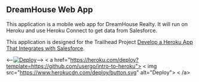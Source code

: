 DreamHouse Web App
------------------

This application is a mobile web app for DreamHouse Realty. It will run on Heroku and use Heroku Connect to get data from Salesforce.

This application is designed for the Trailhead Project [Develop a Heroku App That Integrates with Salesforce](https://trailhead.salesforce.com/content/learn/projects/develop-heroku-applications).

<--<a href="https://heroku.com/deploy"><img src="https://www.herokucdn.com/deploy/button.svg" alt="Deploy"></a>-->
< a href="https://heroku.com/deploy?template=https://github.com/usergo/intro-to-heroku">
< img src="https://www.herokucdn.com/deploy/button.svg" alt="Deploy">
< /a>

